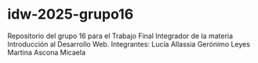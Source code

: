 # idw-2025-grupo16
Repositorio del grupo 16 para el Trabajo Final Integrador de la materia Introducción al Desarrollo Web.
Integrantes:
Lucía Allassia
Gerónimo Leyes
Martina Ascona
Micaela
